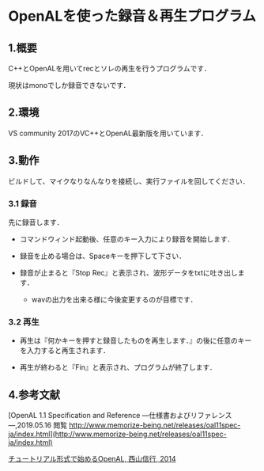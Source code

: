 ﻿# OpenALを使った録音＆再生プログラム
## 1.概要

C++とOpenALを用いてrecとソレの再生を行うプログラムです．

現状はmonoでしか録音できないです．


## 2.環境

VS community 2017のVC++とOpenAL最新版を用いています．

## 3.動作

ビルドして、マイクなりなんなりを接続し、実行ファイルを回してください．

### 3.1 録音

先に録音します．

- コマンドウィンド起動後、任意のキー入力により録音を開始します．

- 録音を止める場合は、Spaceキーを押下して下さい．

- 録音が止まると『Stop Rec』と表示され、波形データをtxtに吐き出します．

	- wavの出力を出来る様に今後変更するのが目標です．

### 3.2 再生

- 再生は『何かキーを押すと録音したものを再生します．』の後に任意のキーを入力すると再生されます．

- 再生が終わると『Fin』と表示され、プログラムが終了します．



## 4.参考文献

[OpenAL 1.1 Specification and Reference —仕様書およびリファレンス—,2019.05.16 閲覧 http://www.memorize-being.net/releases/oal11spec-ja/index.html](http://www.memorize-being.net/releases/oal11spec-ja/index.html)

[チュートリアル形式で始めるOpenAL, 西山信行, 2014](https://www.amazon.co.jp/dp/B00IKMYWCM/ref=cm_sw_r_tw_dp_U_x_HEr3CbGJ2TK7V)